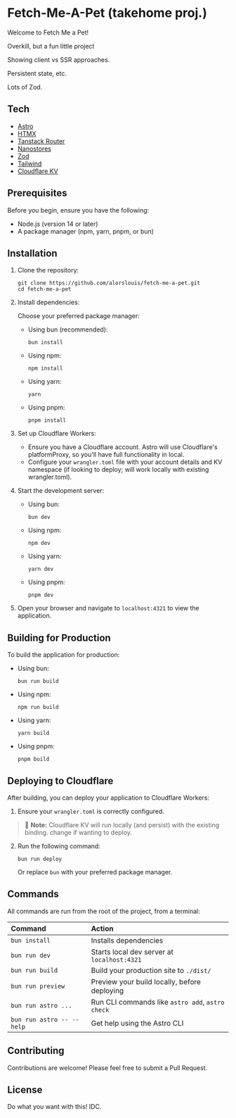 # Fetch-Me-A-Pet (takehome proj.)

Welcome to Fetch Me a Pet! 

Overkill, but a fun little project

Showing client vs SSR approaches.

Persistent state, etc.

Lots of Zod.

## Tech
- [Astro](https://docs.astro.build/en/getting-started/)
- [HTMX](https://htmx.org)
- [Tanstack Router](https://tanstack.com/router/)
- [Nanostores](https://github.com/nanostores/nanostores)
- [Zod](https://zod.dev)
- [Tailwind](https://tailwindcss.com)
- [Cloudflare KV](https://developers.cloudflare.com/kv/)

## Prerequisites

Before you begin, ensure you have the following:
- Node.js (version 14 or later)
- A package manager (npm, yarn, pnpm, or bun)

## Installation

1. Clone the repository:
   ```
   git clone https://github.com/alorslouis/fetch-me-a-pet.git
   cd fetch-me-a-pet
   ```

2. Install dependencies:

   Choose your preferred package manager:

   - Using bun (recommended):
     ```
     bun install
     ```

   - Using npm:
     ```
     npm install
     ```

   - Using yarn:
     ```
     yarn
     ```

   - Using pnpm:
     ```
     pnpm install
     ```

3. Set up Cloudflare Workers:
   - Ensure you have a Cloudflare account. Astro will use Cloudflare's platformProxy, so you'll have full functionality in local.
   - Configure your `wrangler.toml` file with your account details and KV namespace (if looking to deploy; will work locally with existing wrangler.toml).

4. Start the development server:

   - Using bun:
     ```
     bun dev
     ```

   - Using npm:
     ```
     npm dev
     ```

   - Using yarn:
     ```
     yarn dev
     ```

   - Using pnpm:
     ```
     pnpm dev
     ```

5. Open your browser and navigate to `localhost:4321` to view the application.

## Building for Production

To build the application for production:

- Using bun:
  ```
  bun run build
  ```

- Using npm:
  ```
  npm run build
  ```

- Using yarn:
  ```
  yarn build
  ```

- Using pnpm:
  ```
  pnpm build
  ```

## Deploying to Cloudflare

After building, you can deploy your application to Cloudflare Workers:

1. Ensure your `wrangler.toml` is correctly configured.
> :memo: **Note:** Cloudflare KV will run locally (and persist) with the existing binding. change if wanting to deploy.
2. Run the following command:
   ```
   bun run deploy
   ```
   Or replace `bun` with your preferred package manager.

## Commands

All commands are run from the root of the project, from a terminal:

| Command                   | Action                                           |
| :------------------------ | :----------------------------------------------- |
| `bun install`             | Installs dependencies                            |
| `bun run dev`             | Starts local dev server at `localhost:4321`      |
| `bun run build`           | Build your production site to `./dist/`          |
| `bun run preview`         | Preview your build locally, before deploying     |
| `bun run astro ...`       | Run CLI commands like `astro add`, `astro check` |
| `bun run astro -- --help` | Get help using the Astro CLI                     |

## Contributing

Contributions are welcome! Please feel free to submit a Pull Request.

## License

Do what you want with this! IDC.
